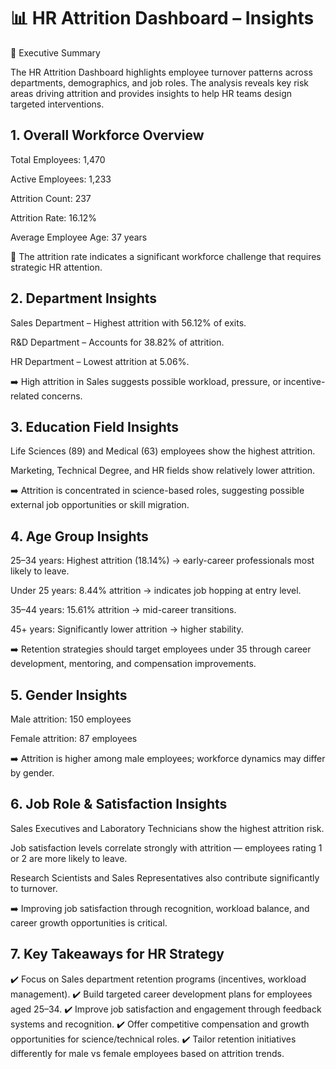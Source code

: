 # 📊 HR Attrition Dashboard – Insights
🔎 Executive Summary

The HR Attrition Dashboard highlights employee turnover patterns across departments, demographics, and job roles. The analysis reveals key risk areas driving attrition and provides insights to help HR teams design targeted interventions.

## 1. Overall Workforce Overview

Total Employees: 1,470

Active Employees: 1,233

Attrition Count: 237

Attrition Rate: 16.12%

Average Employee Age: 37 years

📌 The attrition rate indicates a significant workforce challenge that requires strategic HR attention.

## 2. Department Insights

Sales Department – Highest attrition with 56.12% of exits.

R&D Department – Accounts for 38.82% of attrition.

HR Department – Lowest attrition at 5.06%.

➡️ High attrition in Sales suggests possible workload, pressure, or incentive-related concerns.

## 3. Education Field Insights

Life Sciences (89) and Medical (63) employees show the highest attrition.

Marketing, Technical Degree, and HR fields show relatively lower attrition.

➡️ Attrition is concentrated in science-based roles, suggesting possible external job opportunities or skill migration.

## 4. Age Group Insights

25–34 years: Highest attrition (18.14%) → early-career professionals most likely to leave.

Under 25 years: 8.44% attrition → indicates job hopping at entry level.

35–44 years: 15.61% attrition → mid-career transitions.

45+ years: Significantly lower attrition → higher stability.

➡️ Retention strategies should target employees under 35 through career development, mentoring, and compensation improvements.

## 5. Gender Insights

Male attrition: 150 employees

Female attrition: 87 employees

➡️ Attrition is higher among male employees; workforce dynamics may differ by gender.

## 6. Job Role & Satisfaction Insights

Sales Executives and Laboratory Technicians show the highest attrition risk.

Job satisfaction levels correlate strongly with attrition — employees rating 1 or 2 are more likely to leave.

Research Scientists and Sales Representatives also contribute significantly to turnover.

➡️ Improving job satisfaction through recognition, workload balance, and career growth opportunities is critical.

## 7. Key Takeaways for HR Strategy

✔️ Focus on Sales department retention programs (incentives, workload management).
✔️ Build targeted career development plans for employees aged 25–34.
✔️ Improve job satisfaction and engagement through feedback systems and recognition.
✔️ Offer competitive compensation and growth opportunities for science/technical roles.
✔️ Tailor retention initiatives differently for male vs female employees based on attrition trends.
